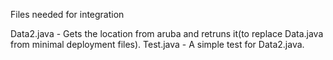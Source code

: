 Files needed for integration

Data2.java - Gets the location from aruba and retruns it(to replace Data.java from minimal deployment files).
Test.java - A simple test for Data2.java.
